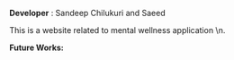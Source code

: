 __Developer__ : Sandeep Chilukuri and Saeed

This is a website related to mental wellness application \n.

__Future Works:__
